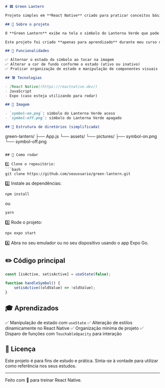 
```markdown
# 🟩 Green Lantern

Projeto simples em **React Native** criado para praticar conceitos básicos como **uso de estado (`useState`), estilização com `StyleSheet` e interação com `TouchableOpacity`**, com uma brincadeira visual: ligar e desligar o símbolo do **Lanterna Verde** na tela.

## 🚀 Sobre o projeto

O **Green Lantern** exibe na tela o símbolo do Lanterna Verde que pode ser **ativado/desativado com um toque**, alterando também o fundo da tela de **branco (desligado) para preto (ligado)**.

Este projeto foi criado **apenas para aprendizado** durante meu curso de React Native.

## 🎯 Funcionalidades

✅ Alternar o estado do símbolo ao tocar na imagem  
✅ Alterar a cor de fundo conforme o estado (ativo ou inativo)  
✅ Praticar organização de estado e manipulação de componentes visuais

## 🛠️ Tecnologias

- [React Native](https://reactnative.dev/)
- JavaScript
- Expo (caso esteja utilizando para rodar)

## 📸 Imagem

- `symbol-on.png`: símbolo do Lanterna Verde aceso  
- `symbol-off.png`: símbolo do Lanterna Verde apagado

## 📂 Estrutura de diretórios (simplificada)

```

green-lantern/
├── App.js
└── assets/
└── pictures/
├── symbol-on.png
└── symbol-off.png

````

## 🧩 Como rodar

1️⃣ Clone o repositório:
```bash
git clone https://github.com/seuusuario/green-lantern.git
````

2️⃣ Instale as dependências:

```bash
npm install
```

ou

```bash
yarn
```

3️⃣ Rode o projeto:

```bash
npx expo start
```

4️⃣ Abra no seu emulador ou no seu dispositivo usando o app Expo Go.

## ✏️ Código principal

```jsx
const [isActive, setisActive] = useState(false);

function handleSymbol() {
    setisActive((oldValue) => !oldValue);
}
```

## 🎓 Aprendizados

✅ Manipulação de estado com `useState`
✅ Alteração de estilos dinamicamente no React Native
✅ Organização mínima de projeto
✅ Disparo de funções com `TouchableOpacity` para interação

## 📜 Licença

Este projeto é para fins de estudo e prática. Sinta-se à vontade para utilizar como referência nos seus estudos.

---

Feito com 💚 para treinar React Native.

```

